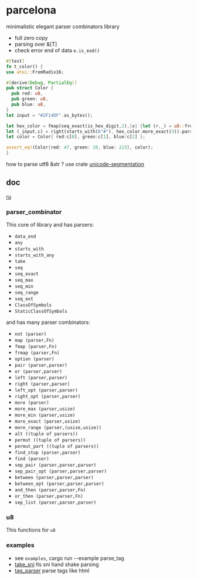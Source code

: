 # parcelona

minimalistic elegant parser combinators library
- full zero copy
- parsing over &[T] 
- check error end of data `e.is_eod()`


```rust
#[test]
fn t_color() {
use atoi::FromRadix16;

#[derive(Debug, PartialEq)]
pub struct Color {
  pub red: u8,
  pub green: u8,
  pub blue: u8,
}
let input = "#2F14DF".as_bytes();

let hex_color = fmap(seq_exact(is_hex_digit,2),|x| {let (r,_) = u8::from_radix_16(x); r});
let (_input,c) = right(starts_with(b"#"), hex_color.more_exact(3)).parse(input).unwrap();
let color = Color{ red:c[0], green:c[1], blue:c[2] };

assert_eq!(Color{red: 47, green: 20, blue: 223}, color);
}
```

how to parse utf8 &str ? use crate [unicode-segmentation](https://github.com/unicode-rs/unicode-segmentation)

## doc
[ru](https://github.com/Cergoo/parcelona/tree/main/doc/doc_ru.md) 

### parser_combinator
This core of library and has parsers:
- `data_end`
- `any`
- `starts_with`
- `starts_with_any`
- `take`
- `seq`
- `seq_exact`
- `seq_max`
- `seq_min`
- `seq_range`
- `seq_ext`
- `ClassOfSymbols`
- `StaticClassOfSymbols`

and has many parser combinators:
- `not (parser)`
- `map (parser,Fn)`
- `fmap (parser,Fn)`
- `frmap (parser,Fn)`
- `option (parser)`
- `pair (parser,parser)`
- `or (parser,parser)`
- `left (parser,parser)`
- `right (parser,parser)`
- `left_opt (parser,parser)`
- `right_opt (parser,parser)`
- `more (parser)`
- `more_max (parser,usize)`
- `more_min (parser,usize)`
- `more_exact (parser,usize)`
- `more_range (parser,(usize,usize))`
- `alt ((tuple of parsers))`
- `permut ((tuple of parsers))`
- `permut_part ((tuple of parsers))`
- `find_stop (parser,parser)`
- `find (parser)`
- `sep_pair (parser,parser,parser)`
- `sep_pair_opt (parser,parser,parser)`
- `between (parser,parser,parser)`
- `between_opt (parser,parser,parser)`
- `and_then (parser,parser,Fn)`
- `or_then (parser,parser,Fn)`
- `sep_list (parser,parser,parser)`

### u8
This functions for `u8`

### examples
- see `examples`, cargo run --example parse_tag
- [take_sni](https://github.com/Cergoo/take_sni) tls sni hand shake parsing
- [tag_parser](https://github.com/Cergoo/tag_parser) parse tags like html

